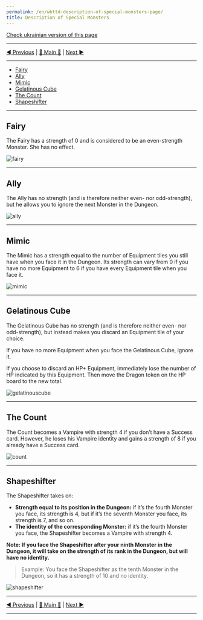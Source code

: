 ```yaml
---
permalink: /en/wbttd-description-of-special-monsters-page/
title: Description of Special Monsters
---
```


[Check ukrainian version of this page](../ua/DescriptionOfSpecialMonsters.md)

***

[◄ Previous](ClarificationsOfEquipmentTilesPage.md) | [🚪 Main 🚪](IndexPage.md) | [Next ►](ReferencesPage.md)

***

* [Fairy](#fairy)
* [Ally](#ally)
* [Mimic](#mimic)
* [Gelatinous Cube](#gelatinous-cube)
* [The Count](#the-count)
* [Shapeshifter](#shapeshifter)

***

## Fairy

The Fairy has a strength of 0 and is considered to be an even-strength Monster. She has no effect.

![fairy]

***

## Ally

The Ally has no strength (and is therefore neither even- nor odd-strength), but he allows you to ignore the next Monster in the Dungeon.

![ally]

***

## Mimic

The Mimic has a strength equal to the number of Equipment tiles you still have when you face it in the Dungeon. Its strength can vary from 0 if you have no more Equipment to 6 if you have every Equipment tile when you face it.

![mimic]

***

## Gelatinous Cube

The Gelatinous Cube has no strength (and is therefore neither even- nor odd-strength), but instead makes you discard an Equipment tile of your choice.

If you have no more Equipment when you face the Gelatinous Cube, ignore it.

If you choose to discard an HP+ Equipment, immediately lose the number of HP indicated by this Equipment. Then move the Dragon token on the HP board to the new total.

![gelatinouscube]

***

## The Count

The Count becomes a Vampire with strength 4 if you don’t have a Success card. However, he loses his Vampire identity and gains a strength of 8 if you already have a Success card.

![count]

***

## Shapeshifter

The Shapeshifter takes on:

* **Strength equal to its position in the Dungeon:** if it’s the fourth Monster you face, its strength is 4, but if it’s the seventh Monster you face, its strength is 7, and so on.
* **The identity of the corresponding Monster:** if it’s the fourth Monster you face, the Shapeshifter becomes a Vampire with strength 4.

**Note: If you face the Shapeshifter after your ninth Monster in the Dungeon, it will take on the strength of its rank in the Dungeon, but will have no identity.**

> Example: You face the Shapeshifter as the tenth Monster in the Dungeon, so it has a strength of 10 and no identity.

![shapeshifter]

***

[◄ Previous](ClarificationsOfEquipmentTilesPage.md) | [🚪 Main 🚪](IndexPage.md) | [Next ►](ReferencesPage.md)

***
<!--Image links ref-->

[fairy]: ../../resources/img/special1.jpg
[ally]: ../../resources/img/special2.jpg
[mimic]: ../../resources/img/special3.jpg
[gelatinouscube]: ../../resources/img/special4.jpg
[count]: ../../resources/img/special5.jpg
[shapeshifter]: ../../resources/img/special6.jpg
